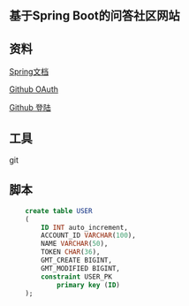 ## 基于Spring Boot的问答社区网站

## 资料
[Spring文档](https://spring.io/guides)

[Github OAuth](https://developer.github.com/apps/building-oauth-apps/creating-an-oauth-app/)

[Github 登陆](https://developer.github.com/apps/building-oauth-apps/authorizing-oauth-apps/)


## 工具

git 

## 脚本
```sql
    create table USER
    (
    	ID INT auto_increment,
    	ACCOUNT_ID VARCHAR(100),
    	NAME VARCHAR(50),
    	TOKEN CHAR(36),
    	GMT_CREATE BIGINT,
    	GMT_MODIFIED BIGINT,
    	constraint USER_PK
    		primary key (ID)
    );
    
```

 

